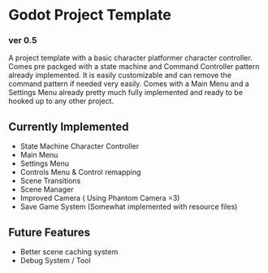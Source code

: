 # Godot Project Template
### ver 0.5

A project template with a basic character platformer character controller. Comes pre packged with a state machine and Command Controller pattern already implemented. It is easily customizable and can remove the command pattern if needed very easily. Comes with a Main Menu and a Settings Menu already pretty much fully implemented and ready to be hooked up to any other project.

## Currently Implemented

- State Machine Character Controller
- Main Menu
- Settings Menu
- Controls Menu & Control remapping 
- Scene Transitions
- Scene Manager
- Improved Camera  ( Using Phantom Camera =3)
- Save Game System  (Somewhat implemented with resource files)

##  Future Features 
- Better scene caching system
- Debug System / Tool